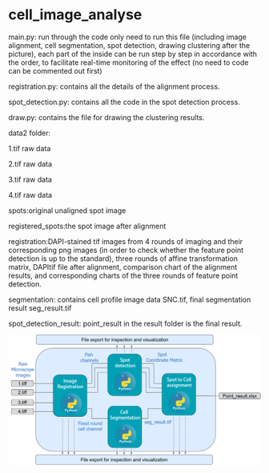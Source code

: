 # cell_image_analyse
main.py: run through the code only need to run this file (including image alignment, cell segmentation, spot detection, drawing clustering after the picture), each part of the inside can be run step by step in accordance with the order, to facilitate real-time monitoring of the effect (no need to code can be commented out first)

registration.py: contains all the details of the alignment process.

spot_detection.py: contains all the code in the spot detection process.

draw.py: contains the file for drawing the clustering results.

data2 folder:

1.tif raw data

2.tif raw data

3.tif raw data

4.tif raw data

spots:original unaligned spot image

registered_spots:the spot image after alignment

registration:DAPI-stained tif images from 4 rounds of imaging and their corresponding png images (in order to check whether the feature point detection is up to the standard), three rounds of affine transformation matrix, DAPItif file after alignment, comparison chart of the alignment results, and corresponding charts of the three rounds of feature point detection.

segmentation: contains cell profile image data SNC.tif, final segmentation result seg_result.tif

spot_detection_result: point_result in the result folder is the final result.

 ![image](https://github.com/wbzdjsmmz/cell_image_analyse/raw/main/flow_chart.png)
